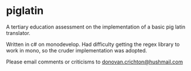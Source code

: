 piglatin
========

A tertiary education assessment on the implementation of a basic pig latin translator.

Written in c# on monodevelop. Had difficulty getting the regex library to work in mono, so the cruder implementation was adopted.

Please email comments or criticisms to donovan.crichton@hushmail.com
